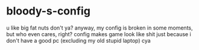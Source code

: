 # bloody-s-config
u like big fat nuts don't ya?
anyway, my config is broken in some moments, but who even cares, right? config makes game look like shit just because i don't have a good pc (excluding my old stupid laptop)
cya

